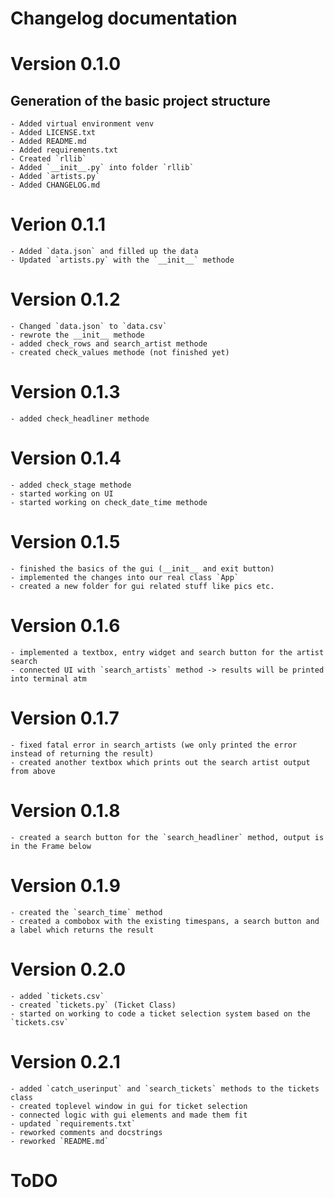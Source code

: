 # Changelog documentation

# Version 0.1.0
## Generation of the basic project structure 
    - Added virtual environment venv
    - Added LICENSE.txt
    - Added README.md
    - Added requirements.txt
    - Created `rllib`
    - Added `__init__.py` into folder `rllib`
    - Added `artists.py`
    - Added CHANGELOG.md

# Verion 0.1.1
    - Added `data.json` and filled up the data
    - Updated `artists.py` with the `__init__` methode
    
# Version 0.1.2
    - Changed `data.json` to `data.csv`
    - rewrote the __init__ methode
    - added check_rows and search_artist methode
    - created check_values methode (not finished yet)
    
# Version 0.1.3
    - added check_headliner methode

# Version 0.1.4
    - added check_stage methode
    - started working on UI
    - started working on check_date_time methode

# Version 0.1.5
    - finished the basics of the gui (__init__ and exit button)
    - implemented the changes into our real class `App`
    - created a new folder for gui related stuff like pics etc. 

# Version 0.1.6
    - implemented a textbox, entry widget and search button for the artist search
    - connected UI with `search_artists` method -> results will be printed into terminal atm

# Version 0.1.7
    - fixed fatal error in search_artists (we only printed the error instead of returning the result)
    - created another textbox which prints out the search artist output from above

# Version 0.1.8
    - created a search button for the `search_headliner` method, output is in the Frame below

# Version 0.1.9
    - created the `search_time` method
    - created a combobox with the existing timespans, a search button and a label which returns the result

# Version 0.2.0
    - added `tickets.csv`
    - created `tickets.py` (Ticket Class)
    - started on working to code a ticket selection system based on the `tickets.csv`

# Version 0.2.1
    - added `catch_userinput` and `search_tickets` methods to the tickets class
    - created toplevel window in gui for ticket selection
    - connected logic with gui elements and made them fit
    - updated `requirements.txt`
    - reworked comments and docstrings
    - reworked `README.md`
    

# ToDO

 

    
